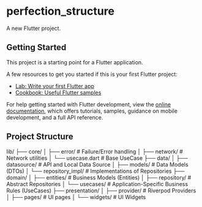 # perfection_structure

A new Flutter project.

## Getting Started

This project is a starting point for a Flutter application.

A few resources to get you started if this is your first Flutter project:

- [Lab: Write your first Flutter app](https://docs.flutter.dev/get-started/codelab)
- [Cookbook: Useful Flutter samples](https://docs.flutter.dev/cookbook)

For help getting started with Flutter development, view the
[online documentation](https://docs.flutter.dev/), which offers tutorials,
samples, guidance on mobile development, and a full API reference.
## Project Structure 

lib/
├── core/
│   ├── error/                # Failure/Error handling
│   ├── network/              # Network utilities
│   └── usecase.dart          # Base UseCase
├── data/
│   ├── datasource/           # API and Local Data Source
│   ├── models/               # Data Models (DTOs)
│   └── repository_impl/      # Implementations of Repositories
├── domain/
│   ├── entities/             # Business Models (Entities)
│   ├── repository/           # Abstract Repositories
│   └── usecases/             # Application-Specific Business Rules (UseCases)
├── presentation/
│   ├── provider/             # Riverpod Providers
│   ├── pages/                # UI pages
│   └── widgets/              # UI Widgets
